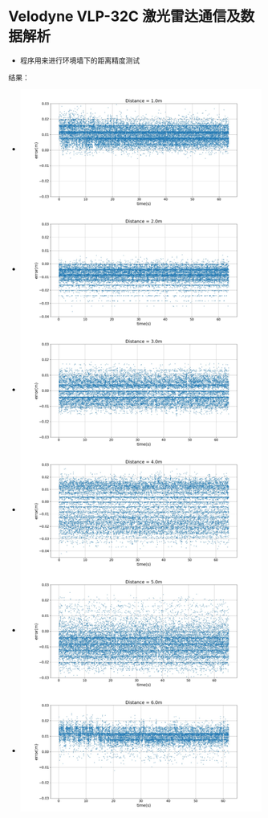 # Velodyne VLP-32C 激光雷达通信及数据解析

+ 程序用来进行环境墙下的距离精度测试

结果：

+ <img src="./results/1m.jpeg" align=center />

+ <img src="./results/2m.jpeg" align=center />

+ <img src="./results/3m.jpeg" align=center />

+ <img src="./results/4m.jpeg" align=center />

+ <img src="./results/5m.jpeg" align=center />

+ <img src="./results/6m.jpeg" align=center />
